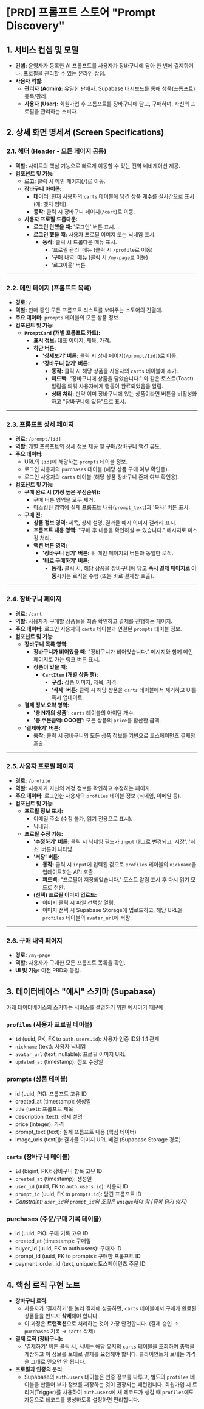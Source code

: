 # [PRD] 프롬프트 스토어 "Prompt Discovery"

## 1. 서비스 컨셉 및 모델

- **컨셉:** 운영자가 등록한 AI 프롬프트를 사용자가 장바구니에 담아 한 번에 결제하거나, 프로필을 관리할 수 있는 온라인 상점.
- **사용자 역할:**
  - **관리자 (Admin):** 유일한 판매자. Supabase 대시보드를 통해 상품(프롬프트) 등록/관리.
  - **사용자 (User):** 회원가입 후 프롬프트를 장바구니에 담고, 구매하며, 자신의 프로필을 관리하는 소비자.

## 2. 상세 화면 명세서 (Screen Specifications)

### 2.1. 헤더 (Header - 모든 페이지 공통)

- **역할:** 사이트의 핵심 기능으로 빠르게 이동할 수 있는 전역 네비게이션 제공.
- **컴포넌트 및 기능:**
  - **로고:** 클릭 시 메인 페이지(`/`)로 이동.
  - **장바구니 아이콘:**
    - **데이터:** 현재 사용자의 `carts` 테이블에 담긴 상품 개수를 실시간으로 표시 (예: 뱃지 형태).
    - **동작:** 클릭 시 장바구니 페이지(`/cart`)로 이동.
  - **사용자 프로필 드롭다운:**
    - **로그인 안했을 때:** '로그인' 버튼 표시.
    - **로그인 했을 때:** 사용자 프로필 이미지 또는 닉네임 표시.
      - **동작:** 클릭 시 드롭다운 메뉴 표시.
        - '프로필 관리' 메뉴 (클릭 시 `/profile`로 이동)
        - '구매 내역' 메뉴 (클릭 시 `/my-page`로 이동)
        - '로그아웃' 버튼

---

### 2.2. 메인 페이지 (프롬프트 목록)

- **경로:** `/`
- **역할:** 판매 중인 모든 프롬프트 리스트를 보여주는 스토어의 진열대.
- **주요 데이터:** `prompts` 테이블의 모든 상품 정보.
- **컴포넌트 및 기능:**
  - **`PromptCard` (개별 프롬프트 카드):**
    - **표시 정보:** 대표 이미지, 제목, 가격.
    - **하단 버튼:**
      - **'상세보기' 버튼:** 클릭 시 상세 페이지(`/prompt/[id]`)로 이동.
      - **'장바구니 담기' 버튼:**
        - **동작:** 클릭 시 해당 상품을 사용자의 `carts` 테이블에 추가.
        - **피드백:** "장바구니에 상품을 담았습니다." 와 같은 토스트(Toast) 알림을 띄워 사용자에게 행동이 완료되었음을 알림.
        - **상태 처리:** 만약 이미 장바구니에 있는 상품이라면 버튼을 비활성화하고 "장바구니에 있음"으로 표시.

---

### 2.3. 프롬프트 상세 페이지

- **경로:** `/prompt/[id]`
- **역할:** 개별 프롬프트의 상세 정보 제공 및 구매/장바구니 액션 유도.
- **주요 데이터:**
  - URL의 `[id]`에 해당하는 `prompts` 테이블 정보.
  - 로그인 사용자의 `purchases` 테이블 (해당 상품 구매 여부 확인용).
  - 로그인 사용자의 `carts` 테이블 (해당 상품 장바구니 존재 여부 확인용).
- **컴포넌트 및 기능:**
  - **구매 완료 시 (가장 높은 우선순위):**
    - 구매 버튼 영역을 모두 제거.
    - 마스킹된 영역에 실제 프롬프트 내용(`prompt_text`)과 '복사' 버튼 표시.
  - **구매 전:**
    - **상품 정보 영역:** 제목, 상세 설명, 결과물 예시 이미지 갤러리 표시.
    - **프롬프트 내용 영역:** "구매 후 내용을 확인하실 수 있습니다." 메시지로 마스킹 처리.
    - **액션 버튼 영역:**
      - **'장바구니 담기' 버튼:** 위 메인 페이지의 버튼과 동일한 로직.
      - **'바로 구매하기' 버튼:**
        - **동작:** 클릭 시, 해당 상품을 장바구니에 담고 **즉시 결제 페이지로 이동**시키는 로직을 수행 (또는 바로 결제창 호출).

---

### 2.4. 장바구니 페이지

- **경로:** `/cart`
- **역할:** 사용자가 구매할 상품들을 최종 확인하고 결제를 진행하는 페이지.
- **주요 데이터:** 로그인 사용자의 `carts` 테이블과 연결된 `prompts` 테이블 정보.
- **컴포넌트 및 기능:**
  - **장바구니 목록 영역:**
    - **장바구니가 비어있을 때:** "장바구니가 비어있습니다." 메시지와 함께 메인 페이지로 가는 링크 버튼 표시.
    - **상품이 있을 때:**
      - **`CartItem` (개별 상품 행):**
        - **구성:** 상품 이미지, 제목, 가격.
        - **'삭제' 버튼:** 클릭 시 해당 상품을 `carts` 테이블에서 제거하고 UI를 즉시 업데이트.
  - **결제 정보 요약 영역:**
    - **'총 N개의 상품'**: `carts` 테이블의 아이템 개수.
    - **'총 주문금액: OOO원'**: 모든 상품의 `price`를 합산한 금액.
  - **'결제하기' 버튼:**
    - **동작:** 클릭 시 장바구니의 모든 상품 정보를 기반으로 토스페이먼츠 결제창 호출.

---

### 2.5. 사용자 프로필 페이지

- **경로:** `/profile`
- **역할:** 사용자가 자신의 계정 정보를 확인하고 수정하는 페이지.
- **주요 데이터:** 로그인한 사용자의 `profiles` 테이블 정보 (닉네임, 이메일 등).
- **컴포넌트 및 기능:**
  - **프로필 정보 표시:**
    - 이메일 주소 (수정 불가, 읽기 전용으로 표시).
    - 닉네임.
  - **프로필 수정 기능:**
    - **'수정하기' 버튼:** 클릭 시 닉네임 필드가 `input` 태그로 변경되고 '저장', '취소' 버튼이 나타남.
    - **'저장' 버튼:**
      - **동작:** 클릭 시 `input`에 입력된 값으로 `profiles` 테이블의 `nickname`을 업데이트하는 API 호출.
      - **피드백:** "프로필이 저장되었습니다." 토스트 알림 표시 후 다시 읽기 모드로 전환.
    - **(선택) 프로필 이미지 업로드:**
      - 이미지 클릭 시 파일 선택창 열림.
      - 이미지 선택 시 Supabase Storage에 업로드하고, 해당 URL을 `profiles` 테이블의 `avatar_url`에 저장.

---

### 2.6. 구매 내역 페이지

- **경로:** `/my-page`
- **역할:** 사용자가 구매한 모든 프롬프트 목록을 확인.
- **UI 및 기능:** 이전 PRD와 동일.

## 3. 데이터베이스 "예시" 스키마 (Supabase)

아래 데이터베이스의 스키마는 서비스를 설명하기 위한 예시이기 때문에

### `profiles` (사용자 프로필 테이블)

- `id` (uuid, PK, FK to `auth.users.id`): 사용자 인증 ID와 1:1 관계
- `nickname` (text): 사용자 닉네임
- `avatar_url` (text, nullable): 프로필 이미지 URL
- `updated_at` (timestamp): 정보 수정일

### prompts (상품 테이블)

- id (uuid, PK): 프롬프트 고유 ID
- created_at (timestamp): 생성일
- title (text): 프롬프트 제목
- description (text): 상세 설명
- price (integer): 가격
- prompt_text (text): 실제 프롬프트 내용 (핵심 데이터)
- image_urls (text[]): 결과물 이미지 URL 배열 (Supabase Storage 경로)

### `carts` (장바구니 테이블)

- `id` (bigint, PK): 장바구니 항목 고유 ID
- `created_at` (timestamp): 생성일
- `user_id` (uuid, FK to `auth.users.id`): 사용자 ID
- `prompt_id` (uuid, FK to `prompts.id`): 담긴 프롬프트 ID
- _Constraint: `user_id`와 `prompt_id`의 조합은 `unique`해야 함 (중복 담기 방지)_

### purchases (주문/구매 기록 테이블)

- id (uuid, PK): 구매 기록 고유 ID
- created_at (timestamp): 구매일
- buyer_id (uuid, FK to auth.users): 구매자 ID
- prompt_id (uuid, FK to prompts): 구매한 프롬프트 ID
- payment_order_id (text, unique): 토스페이먼츠 주문 ID

## 4. 핵심 로직 구현 노트

- **장바구니 로직:**
  - 사용자가 '결제하기'를 눌러 결제에 성공하면, `carts` 테이블에서 구매가 완료된 상품들을 반드시 **삭제**해야 합니다.
  - 이 과정은 **트랜잭션**으로 처리하는 것이 가장 안전합니다. (결제 승인 → `purchases` 기록 → `carts` 삭제)
- **결제 로직 (장바구니):**
  - '결제하기' 버튼 클릭 시, 서버는 해당 유저의 `carts` 테이블을 조회하여 총액을 계산하고 이 정보를 토대로 결제를 요청해야 합니다. 클라이언트가 보내는 가격을 그대로 믿으면 안 됩니다.
- **프로필과 인증의 분리:**
  - Supabase의 `auth.users` 테이블은 인증 정보를 다루고, 별도의 `profiles` 테이블을 만들어 부가 정보를 저장하는 것이 권장되는 패턴입니다. 회원가입 시 트리거(Trigger)를 사용하여 `auth.users`에 새 레코드가 생길 때 `profiles`에도 자동으로 레코드를 생성하도록 설정하면 편리합니다.
